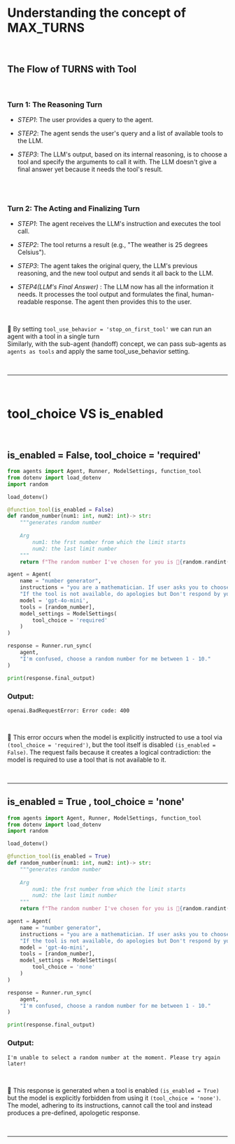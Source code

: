 # Understanding the concept of **MAX_TURNS**
<br>

## The Flow of **TURNS with Tool**
<br>

### Turn 1: **The Reasoning Turn**


- *STEP1*: The user provides a query to the agent.  

- *STEP2*: The agent sends the user's query and a list of available tools to the LLM.    

- *STEP3*: The LLM's output, based on its internal reasoning, is to choose a tool and specify the arguments to call it with. The LLM doesn't give a final answer yet because it needs the tool's result.  

<br>
<br>

### Turn 2: **The Acting and Finalizing Turn**


- *STEP1*: The agent receives the LLM's instruction and executes the tool call.  

- *STEP2*: The tool returns a result (e.g., "The weather is 25 degrees Celsius").  

- *STEP3*: The agent takes the original query, the LLM's previous reasoning, and the new tool output and sends it all back to the LLM.  

- *STEP4(LLM's Final Answer)* : The LLM now has all the information it needs. It processes the tool output and formulates the final, human-readable response. The agent then provides this to the user.    

<br>

📌 By setting  `tool_use_behavior = 'stop_on_first_tool'` we can run an agent with a tool in a single turn  
Similarly, with the sub-agent (handoff) concept, we can pass sub-agents as `agents as tools` and apply the same tool_use_behavior setting.

<br>

---  
  
<br>


# **tool_choice** VS **is_enabled**

<br>

## is_enabled = False, tool_choice = 'required' 


```python
from agents import Agent, Runner, ModelSettings, function_tool
from dotenv import load_dotenv
import random

load_dotenv()

@function_tool(is_enabled = False)
def random_number(num1: int, num2: int)-> str:
    """generates random number
    
    Arg
        num1: the frst number from which the limit starts
        num2: the last limit number 
    """
    return f"The random number I've chosen for you is 🔢{random.randint(num1, num2)}🔢"

agent = Agent(
    name = "number generator",
    instructions = "you are a mathematician. If user asks you to choose any random number, you must have to use the tool"
    "If the tool is not available, do apologies but Don't respond by yourself.",
    model = 'gpt-4o-mini',
    tools = [random_number],
    model_settings = ModelSettings(
        tool_choice = 'required'
    )
)

response = Runner.run_sync(
    agent,
    "I'm confused, choose a random number for me between 1 - 10."
)

print(response.final_output)
```

### **Output:** <br>
`openai.BadRequestError: Error code: 400`

<br>

📌 This error occurs when the model is explicitly instructed to use a tool via `(tool_choice = 'required')`, but the tool itself is disabled `(is_enabled = False)`. The request fails because it creates a logical contradiction: the model is required to use a tool that is not available to it.

<br>

---

## is_enabled = True , tool_choice = 'none'


```python
from agents import Agent, Runner, ModelSettings, function_tool
from dotenv import load_dotenv
import random

load_dotenv()

@function_tool(is_enabled = True)
def random_number(num1: int, num2: int)-> str:
    """generates random number
    
    Arg
        num1: the frst number from which the limit starts
        num2: the last limit number 
    """
    return f"The random number I've chosen for you is 🔢{random.randint(num1, num2)}🔢"

agent = Agent(
    name = "number generator",
    instructions = "you are a mathematician. If user asks you to choose any random number, you must have to use the tool"
    "If the tool is not available, do apologies but Don't respond by yourself.",
    model = 'gpt-4o-mini',
    tools = [random_number],
    model_settings = ModelSettings(
        tool_choice = 'none'
    )
)

response = Runner.run_sync(
    agent,
    "I'm confused, choose a random number for me between 1 - 10."
)

print(response.final_output)
```

### **Output:** <br>
`I'm unable to select a random number at the moment. Please try again later!`

<br>

📌 This response is generated when a tool is enabled `(is_enabled = True)` but the model is explicitly forbidden from using it `(tool_choice = 'none')`. The model, adhering to its instructions, cannot call the tool and instead produces a pre-defined, apologetic response.

<br>

---

